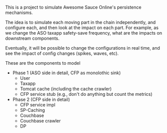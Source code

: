 This is a project to simulate Awesome Sauce Online's persistence mechanisms.

The idea is to simulate each moving part in the chain independently,
and configure each, and then look at the impact on each part.  For
example, as we change the ASO taxapp safety-save frequency, what are
the impacts on downstream components.

Eventually, it will be possible to change the configurations in real
time, and see the impact of config changes (spikes, waves, etc).

These are the components to model
* Phase 1 (ASO side in detail, CFP as monolothic sink)
  * User
  * Taxapp
  * Tomcat cache (including the cache crawler)
  * CFP service stub (e.g., don't do anything but count the metrics)
* Phase 2 (CFP side in detail)
  * CFP service impl
  * SP-Caching
  * Couchbase
  * Couchbase crawler
  * DP
